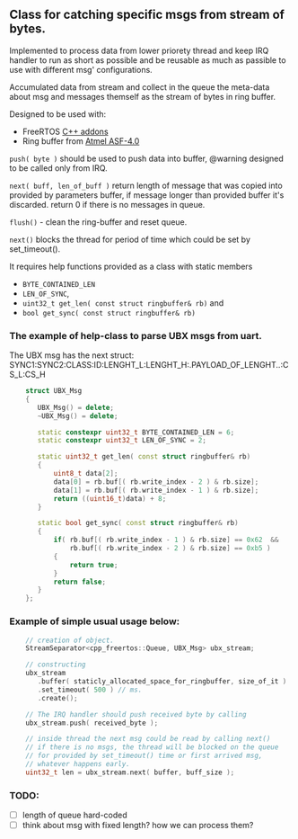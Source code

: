 ## Class for catching specific msgs from stream of bytes.

Implemented to process data from lower priorety thread and keep IRQ handler to run as short as possible
and be reusable as much as passible to use with different msg' configurations.

Accumulated data from stream and collect in the queue the meta-data about msg and messages themself as the stream of bytes in ring buffer.

Designed to be used with:
- FreeRTOS <a href="https://github.com/michaelbecker/freertos-addons">C++ addons</a>
- Ring buffer from <a href="https://microchipdeveloper.com/atstart:start">Atmel ASF-4.0</a>

`push( byte )` should be used to push data into buffer, @warning designed to be called only from IRQ.

`next( buff, len_of_buff )` return length of message that was copied into provided by parameters buffer,
if message longer than provided buffer it's discarded.
return 0 if there is no messages in queue.

`flush()` - clean the ring-buffer and reset queue.

`next()` blocks the thread for period of time which could be set by set_timeout().

It requires help functions provided as a class with static members
- `BYTE_CONTAINED_LEN`
- `LEN_OF_SYNC`,
- `uint32_t get_len( const struct ringbuffer& rb)` and
- `bool get_sync( const struct ringbuffer& rb)`

### The example of help-class to parse UBX msgs from uart.
The UBX msg has the next struct: SYNC1:SYNC2:CLASS:ID:LENGHT_L:LENGHT_H:.PAYLOAD_OF_LENGHT..:CS_L:CS_H
 
``` cpp
	struct UBX_Msg
	{
	   UBX_Msg() = delete;
	   ~UBX_Msg() = delete;

	   static constexpr uint32_t BYTE_CONTAINED_LEN = 6;
	   static constexpr uint32_t LEN_OF_SYNC = 2;

	   static uint32_t get_len( const struct ringbuffer& rb)
	   {
	       uint8_t data[2];
	       data[0] = rb.buf[( rb.write_index - 2 ) & rb.size];
	       data[1] = rb.buf[( rb.write_index - 1 ) & rb.size];
	       return ((uint16_t)data) + 8;
	   }

	   static bool get_sync( const struct ringbuffer& rb)
	   {
	       if( rb.buf[( rb.write_index - 1 ) & rb.size] == 0x62  &&
	           rb.buf[( rb.write_index - 2 ) & rb.size] == 0xb5 )
	       {
	           return true;
	       }
	       return false;
	   }
	};
```
 
### Example of simple usual usage below:
``` cpp
	// creation of object.
	StreamSeparator<cpp_freertos::Queue, UBX_Msg> ubx_stream;

	// constructing
	ubx_stream
	   .buffer( staticly_allocated_space_for_ringbuffer, size_of_it )
	   .set_timeout( 500 ) // ms.
	   .create();

	// The IRQ handler should push received byte by calling
	ubx_stream.push( received_byte );

	// inside thread the next msg could be read by calling next()
	// if there is no msgs, the thread will be blocked on the queue
	// for provided by set_timeout() time or first arrived msg,
	// whatever happens early.
	uint32_t len = ubx_stream.next( buffer, buff_size );
```
### TODO:
- [ ] length of queue hard-coded
- [ ] think about msg with fixed length? how we can process them?
